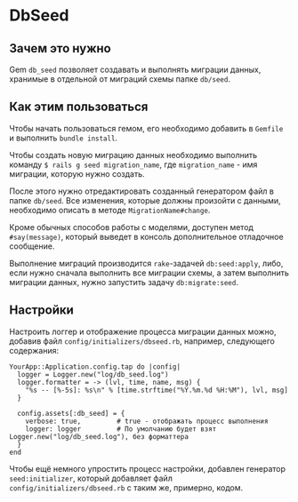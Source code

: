 DbSeed
======

Зачем это нужно
---------------

Gem `db_seed` позволяет создавать и выполнять миграции данных,
хранимые в отдельной от миграций схемы папке `db/seed`.

Как этим пользоваться
---------------------

Чтобы начать пользоваться гемом,
его необходимо добавить в `Gemfile` и
выполнить `bundle install`.

Чтобы создать новую миграцию данных
необходимо выполнить команду
`$ rails g seed migration_name`,
где `migration_name` - имя миграции, которую нужно создать.

После этого нужно отредактировать созданный генератором файл
в папке `db/seed`. Все изменения, которые должны произойти
с данными, необходимо описать в методе `MigrationName#change`.

Кроме обычных способов работы с моделями, доступен метод `#say(message)`,
который выведет в консоль дополнительное отладочное сообщение.

Выполнение миграций производится `rake`-задачей `db:seed:apply`,
либо, если нужно сначала выполнить все миграции схемы,
а затем выполнить миграции данных, нужно запустить задачу
`db:migrate:seed`.

Настройки
---------

Настроить логгер и отображение процесса миграции данных
можно, добавив файл `config/initializers/dbseed.rb`, например,
следующего содержания:

```
YourApp::Application.config.tap do |config|
  logger = Logger.new("log/db_seed.log")
  logger.formatter = -> (lvl, time, name, msg) {
    "%s -- [%-5s]: %s\n" % [time.strftime("%Y.%m.%d %H:%M"), lvl, msg]
  }

  config.assets[:db_seed] = {
    verbose: true,         # true - отображать процесс выполнения
    logger: logger         # По умолчанию будет взят Logger.new("log/db_seed.log"), без форматтера
  }
end
```

Чтобы ещё немного упростить процесс настройки, добавлен генератор `seed:initializer`,
который добавляет файл `config/initializers/dbseed.rb` с таким же, примерно, кодом.
